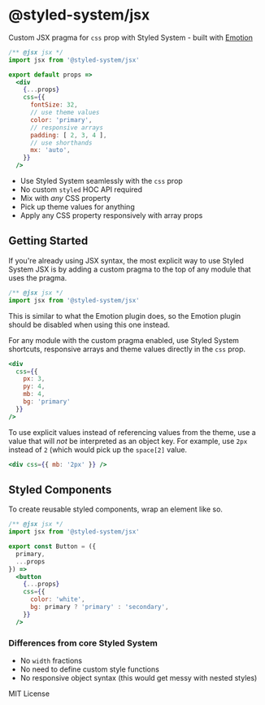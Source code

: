
# @styled-system/jsx

Custom JSX pragma for `css` prop with Styled System - built with [Emotion][]

```jsx
/** @jsx jsx */
import jsx from '@styled-system/jsx'

export default props =>
  <div
    {...props}
    css={{
      fontSize: 32,
      // use theme values
      color: 'primary',
      // responsive arrays
      padding: [ 2, 3, 4 ],
      // use shorthands
      mx: 'auto',
    }}
  />
```

- Use Styled System seamlessly with the `css` prop
- No custom `styled` HOC API required
- Mix with *any* CSS property
- Pick up theme values for anything
- Apply any CSS property responsively with array props

## Getting Started

If you're already using JSX syntax, the most explicit way to use Styled System JSX is by adding a custom pragma to the top of any module that uses the pragma.

```js
/** @jsx jsx */
import jsx from '@styled-system/jsx'
```

This is similar to what the Emotion plugin does, so the Emotion plugin should be disabled when using this one instead.

For any module with the custom pragma enabled, use Styled System shortcuts, responsive arrays and theme values directly in the `css` prop.

```jsx
<div
  css={{
    px: 3,
    py: 4,
    mb: 4,
    bg: 'primary'
  }}
/>
```

To use explicit values instead of referencing values from the theme, use a value that will *not* be interpreted as an object key.
For example, use `2px` instead of `2` (which would pick up the `space[2]` value.

```jsx
<div css={{ mb: '2px' }} />
```

## Styled Components

To create reusable styled components, wrap an element like so.

```jsx
/** @jsx jsx */
import jsx from '@styled-system/jsx'

export const Button = ({
  primary,
  ...props
}) =>
  <button
    {...props}
    css={{
      color: 'white',
      bg: primary ? 'primary' : 'secondary',
    }}
  />
```

### Differences from core Styled System

- No `width` fractions
- No need to define custom style functions
- No responsive object syntax (this would get messy with nested styles)

[emotion]: https://emotion.sh

MIT License
